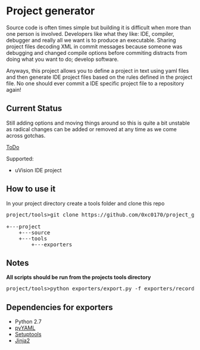 Project generator
=========================
Source code is often times simple but building it is difficult when more than one person is involved.
Developers like what they like: IDE, compiler, debugger and really all we want is to produce an executable.
Sharing project files decoding XML in commit messages because someone was debugging and changed compile options
before commiting distracts from doing what you want to do; develop software.

Anyways, this project allows you to define a project in text using yaml files and then generate IDE project files
based on the rules defined in the project file. No one should ever commit a IDE specific project file to a repository again!

Current Status
-------------
Still adding options and moving things around so this is quite a bit unstable as radical changes can be added or
removed at any time as we come across gotchas.

[ToDo](https://docs.google.com/spreadsheets/d/1M413v3yVtD3YhSptgTLz715ctUT0Wa_--Df9jTVVDLQ/edit?usp=sharing)

Supported:
- uVision IDE project

How to use it
------------
In your project directory create a tools folder and clone this repo

<pre>
project/tools>git clone https://github.com/0xc0170/project_generator.git

+---project
    +---source
    +---tools
        +---exporters
</pre>

Notes
-----
**All scripts should be run from the projects tools directory**
<pre>
project/tools>python exporters/export.py -f exporters/records/projects.yaml
</pre>

Dependencies for exporters
-------------------------
* Python 2.7
 * [pyYAML](https://github.com/yaml/pyyaml)
 * [Setuptools](https://pypi.python.org/pypi/distribute)
 * [Jinja2](https://pypi.python.org/pypi/Jinja2)
